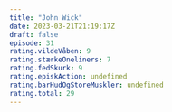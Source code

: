 ```yaml
---
title: "John Wick"
date: 2023-03-21T21:19:17Z
draft: false
episode: 31
rating.vildeVåben: 9
rating.stærkeOneliners: 7
rating.fedSkurk: 9
rating.episkAction: undefined
rating.barHudOgStoreMuskler: undefined
rating.total: 29
---
```


